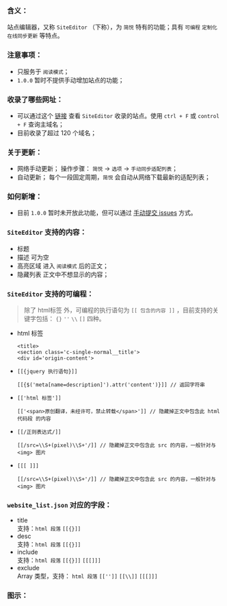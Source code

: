 ### 含义：
站点编辑器，又称 `SiteEditor` （下称），为 `简悦` 特有的功能；具有 `可编程` `定制化` `在线同步更新` 等特点。

### 注意事项：
- 只服务于 `阅读模式`；
- `1.0.0` 暂时不提供手动增加站点的功能；

### 收录了哪些网址：
- 可以通过这个 [链接](http://ojec5ddd5.bkt.clouddn.com/website_list.json) 查看 `SiteEditor` 收录的站点。使用 `ctrl + F` 或 `control + F` 查询主域名；
- 目前收录了超过 120 个域名；

### 关于更新：
- 网络手动更新；
  操作步骤： `简悦` → `选项` → `手动同步适配列表`；
- 自动更新；
  每个一段固定周期，`简悦` 会自动从网络下载最新的适配列表；

### 如何新增：
- 目前 `1.0.0` 暂时未开放此功能，但可以通过 [手动提交 issues](https://github.com/Kenshin/simpread/labels/new%20site) 方式。

### `SiteEditor` 支持的内容：
- 标题
- 描述
  可为空
- 高亮区域
  进入 `阅读模式` 后的正文；
- 隐藏列表
  正文中不想显示的内容；

### `SiteEditor` 支持的可编程：

> 除了 html标签 外，可编程的执行语句为 `[[ 包含的内容 ]]` ，目前支持的关键字包括： `{}` `''` `\\` `[]` 四种。

- html 标签
  ```
  <title>
  <section class='c-single-normal__title'>
  <div id='origin-content'>
  ```

- `[[{jquery 执行语句}]]`
  ```
  [[{$('meta[name=description]').attr('content')}]] // 返回字符串
  ```

- `[['html 标签']]`
  ```
  [['<span>原创翻译，未经许可，禁止转载</span>']] // 隐藏掉正文中包含此 html 代码段 的内容
  ```

- `[[/正则表达式/]]`
  ```
  [[/src=\\S+(pixel)\\S+'/]] // 隐藏掉正文中包含此 src 的内容，一般针对与 <img> 图片
  ```

- `[[[ ]]]`
  ```
  [[/src=\\S+(pixel)\\S+'/]] // 隐藏掉正文中包含此 src 的内容，一般针对与 <img> 图片
  ```

### `website_list.json` 对应的字段：
- title  
  支持：`html 段落` `[[{}]]`
- desc  
  支持：`html 段落` `[[{}]]`
- include  
  支持：`html 段落` `[[{}]]` `[[[]]]`
- exclude  
  Array 类型，支持： `html 段落` `[['']]` `[[\\]]` `[[[]]]`

### 图示：
